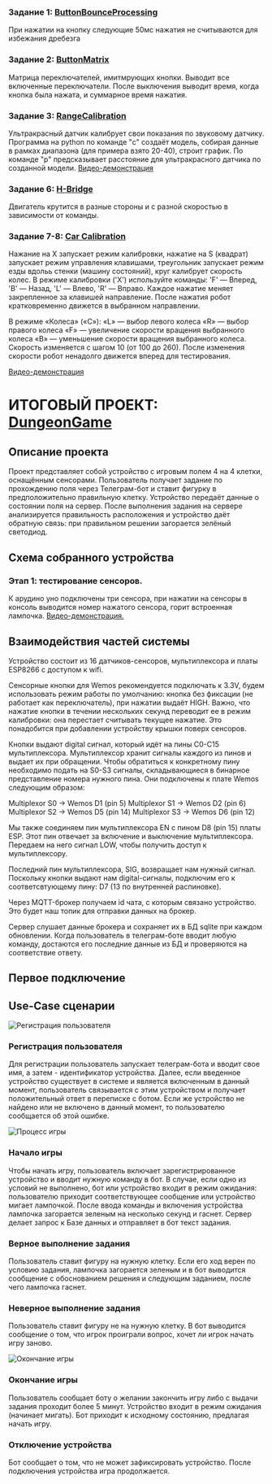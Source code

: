 ### Задание 1: [ButtonBounceProcessing](./ButtonBounceProcessing)

При нажатии на кнопку следующие 50мс нажатия не считываются для избежания дребезга

### Задание 2: [ButtonMatrix](./ButtonMatrix)

Матрица переключателей, имитмрующих кнопки. Выводит все включенные переключатели. После выключения выводит время, когда кнопка была нажата, и суммарное время нажатия.

### Задание 3: [RangeCalibration](./RangeCalibration)

Ультракрасный датчик калибрует свои показания по звуковому датчику.
Программа на python по команде "c" создаёт модель, собирая данные в рамках диапазона (для примера взято 20-40),
строит график. По команде "р" предсказывает расстояние для ультракрасного датчика по созданной модели.
[Видео-демонстрация](https://disk.yandex.ru/i/FqBm-0urL0miyg)

### Задание 6: [H-Bridge](./H-Bridge)
Двигатель крутится в разные стороны и с разной скоростью в зависимости от команды.

### Задание 7-8: [Car Calibration](./Car_calibration)
Нажание на X запускает режим калибровки, нажатие на S (квадрат) запускает режим управления клавишами, треугольник 
запускает режим езды вдольь стенки (машину состояний), круг калибрует скорость колес.
В режиме калибровки ('X') используйте команды: 'F' — Вперед, 'B' — Назад, 'L' — Влево, 'R' — Вправо.
Каждое нажатие меняет закрепленное за клавишей направление. После нажатия робот кратковременно движется
в выбранном направлении.

В режиме «Колеса» («C»): «L» — выбор левого колеса «R» — выбор правого колеса «F» —
увеличение скорости вращения выбранного колеса «B» — уменьшение скорости вращения выбранного колеса.
Скорость изменяется с шагом 10 (от 100 до 260). После изменения скорости робот ненадолго движется вперед
для тестирования.

[Видео-демонстрация](https://drive.google.com/file/d/138RgA3yOCfYzPGSnz6BsTojOpLlt7Vag/view?usp=drive_link)

# ИТОГОВЫЙ ПРОЕКТ: [DungeonGame](./PROJECT)

## Описание проекта

Проект представляет собой устройство с игровым полем 4 на 4 клетки, оснащённым сенсорами.
Пользователь получает задание по прохождению поля через Телеграм-бот и ставит фигурку в предположительно
правильную клетку. Устройство передаёт данные о состоянии поля на сервер.
После выполнения задания на сервере анализируется правильность расположения и устройство даёт обратную связь:
при правильном решении загорается зелёный светодиод.

## Схема собранного устройства

### Этап 1: тестирование сенсоров.

К арудино уно подключены три сенсора, при нажатии на сенсоры в консоль выводится номер
нажатого сенсора, горит встроенная лампочка. [Видео-демонстрация.](https://disk.yandex.ru/i/cNwrwfTaWedlqw)



## Взаимодействия частей системы

Устройство состоит из 16 датчиков-сенсоров, мультиплексора и платы ESP8266 с доступом к wifi. 

Сенсорные кнопки для Wemos рекомендуется подключать к 3.3V, будем использовать режим работы по умолчанию: кнопка
без фиксации (не работает как переключатель), при нажатии выдаёт HIGH. Важно, что нажатие кнопки в течении
нескольких секунд переводит ее в режим калибровки: она перестает считывать текущее нажатие. Это понадобится при 
добавлении устройству крышки поверх сенсоров.

Кнопки выдают digital сигнал, который идёт на пины C0-C15 мультиплексора. Мультиплексор хранит сигналы каждого
из пинов и выдает их при обращении. Чтобы обратиться к конкретному пину необходимо подать на S0-S3 сигналы,
складывающиеся в бинарное представление номера нужного пина. Они подключены к плате Wemos следующим образом:

Multiplexor S0 -> Wemos D1 (pin 5)
Multiplexor S1 -> Wemos D2 (pin 6)
Multiplexor S2 -> Wemos D5 (pin 14)
Multiplexor S3 -> Wemos D6 (pin 12)

Мы также соединяем пин мультиплексора EN с пином D8 (pin 15) платы ESP. Этот пин отвечает за включение и
выключение мультиплексора. Передаем на него сигнал LOW, чтобы получить доступ к мультиплексору. 

Последний пин мультиплексора, SIG, возвращает нам нужный сигнал. Поскольку кнопки выдают нам digital-сигналы,
подключим его к соответсвтующему пину: D7 (13 по внутренней распиновке). 

Через MQTT-брокер получаем id чата, с которым связано устройство. Это будет наш топик для отправки данных на брокер.

Сервер слушает данные брокера и сохраняет их в БД sqlite при каждом обновлении. Когда пользователь в телеграм-боте вводит 
любую команду, достаются его последние данные из БД и проверяются на соответствие ответу.

## Первое подключение

## Use-Case сценарии
![Регистрация пользователя](./PROJECT/photos/Кейс%20_Регистрация_.png)

### Регистрация пользователя

Для регистрации пользователь запускает телеграм-бота и вводит свое имя, а затем - идентификатор устройства.
Далее, если введенное устройство существует в системе и является включенным в данный момент, пользователь 
связывается с этим устройством и получает положительный ответ в переписке с ботом. Если же устройство не найдено 
или не включено в данный момент, то пользователю сообщается об этой ошибке.

![Процесс игры](./PROJECT/photos/Кейс%20_Процесс%20игры_.png)

### Начало игры

Чтобы начать игру, пользователь включает зарегистрированное устройство и вводит нужную команду в бот.
В случае, если одно из условий не выполнено, бот или устройство входит в режим ожидания: пользователю приходит
соответствующее сообщение или устройство мигает лампочкой. После ввода
команды и включения устройства лампочка загорается зеленым на несколько секунд и гаснет.
Сервер делает запрос к Базе данных и отправляет в бот текст задания. 

### Верное выполнение задания

Пользователь ставит фигуру на нужную клетку. Если его ход верен по условию задания, лампочка загорается зеленым и
в бот выводится сообщение с обоснованием решения и следующим заданием, после чего лампочка гаснет.

### Неверное выполнение задания

Пользователь ставит фигуру не на нужную клетку. В бот выводится сообщение о том, что игрок проиграли вопрос,
хочет ли игрок начать игру заново.

![Окончание игры](./PROJECT/photos/Кейс%20_Конец%20игры_.png)

### Окончание игры

Пользователь сообщает боту о желании закончить игру либо с выдачи задания проходит более 5 минут.
Устройство входит в режим ожидания (начинает мигать).
Бот приходит к исходному состоянию, предлагая начать игру.

### Отключение устройства

Бот сообщает о том, что не может зафиксировать устройство. После подключения устройства игра продолжается.